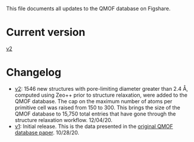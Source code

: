 This file documents all updates to the QMOF database on Figshare.

# Current version
[v2](https://figshare.com/articles/dataset/QMOF_Database/13147324/2)

# Changelog
- [v2](https://figshare.com/articles/dataset/QMOF_Database/13147324/2): 1546 new structures with pore-limiting diameter greater than 2.4 Å, computed using Zeo++ prior to structure relaxation, were added to the QMOF database. The cap on the maximum number of atoms per primitive cell was raised from 150 to 300. This brings the size of the QMOF database to 15,750 total entries that have gone through the structure relaxation workflow. 12/04/20.
- [v1](https://figshare.com/articles/dataset/QMOF_Database/13147324/1): Initial release. This is the data presented in the [original QMOF database paper](https://doi.org/10.6084/m9.figshare.13147324). 10/28/20.
